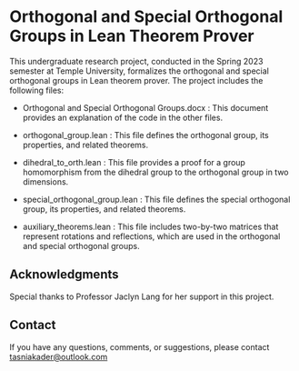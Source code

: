 # Orthogonal and Special Orthogonal Groups in Lean Theorem Prover

This undergraduate research project, conducted in the Spring 2023 semester at Temple University, formalizes the orthogonal and special orthogonal groups in Lean theorem prover. The project includes the following files:

* Orthogonal and Special Orthogonal Groups.docx : This document provides an explanation of the code in the other files.

* orthogonal_group.lean : This file defines the orthogonal group, its properties, and related theorems.

* dihedral_to_orth.lean : This file provides a proof for a group homomorphism from the dihedral group to the orthogonal group in two dimensions.

* special_orthogonal_group.lean : This file defines the special orthogonal group, its properties, and related theorems.

* auxiliary_theorems.lean : This file includes two-by-two matrices that represent rotations and reflections, which are used in the orthogonal and special orthogonal groups.


## Acknowledgments

Special thanks to Professor Jaclyn Lang for her support in this project.


## Contact

If you have any questions, comments, or suggestions, please contact 
tasniakader@outlook.com

